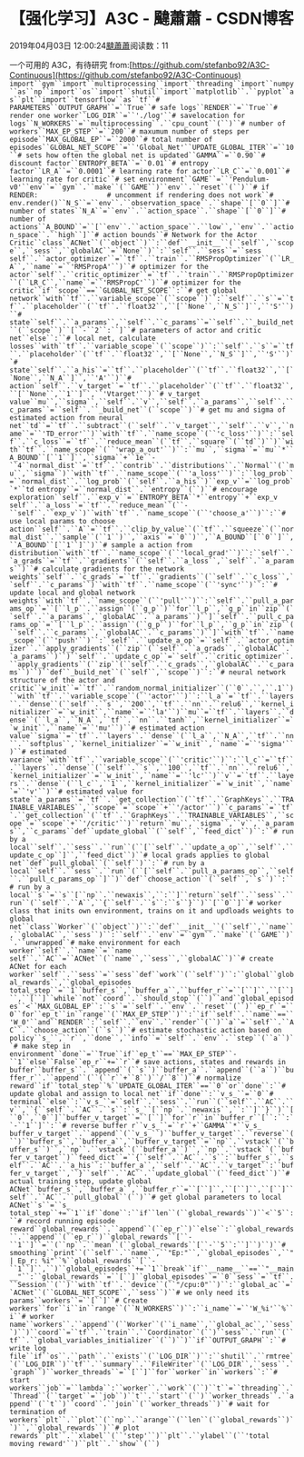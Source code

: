 
# 【强化学习】A3C - 颹蕭蕭 - CSDN博客


2019年04月03日 12:00:24[颹蕭蕭](https://me.csdn.net/itnerd)阅读数：11


一个可用的 A3C，有待研究
from:[https://github.com/stefanbo92/A3C-Continuous](https://github.com/stefanbo92/A3C-Continuous)
`import``gym``import``multiprocessing``import``threading``import``numpy``as``np``import``os``import``shutil``import``matplotlib``.``pyplot``as``plt``import``tensorflow``as``tf``# PARAMETERS``OUTPUT_GRAPH``=``True``# safe logs``RENDER``=``True``# render one worker``LOG_DIR``=``'./log'``# savelocation for logs``N_WORKERS``=``multiprocessing``.``cpu_count``(``)``# number of workers``MAX_EP_STEP``=``200``# maxumum number of steps per episode``MAX_GLOBAL_EP``=``2000``# total number of episodes``GLOBAL_NET_SCOPE``=``'Global_Net'``UPDATE_GLOBAL_ITER``=``10``# sets how often the global net is updated``GAMMA``=``0.90``# discount factor``ENTROPY_BETA``=``0.01``# entropy factor``LR_A``=``0.0001``# learning rate for actor``LR_C``=``0.001``# learning rate for critic``# set environment``GAME``=``'Pendulum-v0'``env``=``gym``.``make``(``GAME``)``env``.``reset``(``)``# if RENDER:                 # uncomment if rendering does not work``#    env.render()``N_S``=``env``.``observation_space``.``shape``[``0``]``# number of states``N_A``=``env``.``action_space``.``shape``[``0``]``# number of actions``A_BOUND``=``[``env``.``action_space``.``low``,``env``.``action_space``.``high``]``# action bounds``# Network for the Actor Critic``class``ACNet``(``object``)``:``def``__init__``(``self``,``scope``,``sess``,``globalAC``=``None``)``:``self``.``sess``=``sess
        self``.``actor_optimizer``=``tf``.``train``.``RMSPropOptimizer``(``LR_A``,``name``=``'RMSPropA'``)``# optimizer for the actor``self``.``critic_optimizer``=``tf``.``train``.``RMSPropOptimizer``(``LR_C``,``name``=``'RMSPropC'``)``# optimizer for the critic``if``scope``==``GLOBAL_NET_SCOPE``:``# get global network``with``tf``.``variable_scope``(``scope``)``:``self``.``s``=``tf``.``placeholder``(``tf``.``float32``,``[``None``,``N_S``]``,``'S'``)``# state``self``.``a_params``,``self``.``c_params``=``self``.``_build_net``(``scope``)``[``-``2``:``]``# parameters of actor and critic net``else``:``# local net, calculate losses``with``tf``.``variable_scope``(``scope``)``:``self``.``s``=``tf``.``placeholder``(``tf``.``float32``,``[``None``,``N_S``]``,``'S'``)``# state``self``.``a_his``=``tf``.``placeholder``(``tf``.``float32``,``[``None``,``N_A``]``,``'A'``)``# action``self``.``v_target``=``tf``.``placeholder``(``tf``.``float32``,``[``None``,``1``]``,``'Vtarget'``)``# v_target value``mu``,``sigma``,``self``.``v``,``self``.``a_params``,``self``.``c_params``=``self``.``_build_net``(``scope``)``# get mu and sigma of estimated action from neural net``td``=``tf``.``subtract``(``self``.``v_target``,``self``.``v``,``name``=``'TD_error'``)``with``tf``.``name_scope``(``'c_loss'``)``:``self``.``c_loss``=``tf``.``reduce_mean``(``tf``.``square``(``td``)``)``with``tf``.``name_scope``(``'wrap_a_out'``)``:``mu``,``sigma``=``mu``*``A_BOUND``[``1``]``,``sigma``+``1e``-``4``normal_dist``=``tf``.``contrib``.``distributions``.``Normal``(``mu``,``sigma``)``with``tf``.``name_scope``(``'a_loss'``)``:``log_prob``=``normal_dist``.``log_prob``(``self``.``a_his``)``exp_v``=``log_prob``*``td
                    entropy``=``normal_dist``.``entropy``(``)``# encourage exploration``self``.``exp_v``=``ENTROPY_BETA``*``entropy``+``exp_v
                    self``.``a_loss``=``tf``.``reduce_mean``(``-``self``.``exp_v``)``with``tf``.``name_scope``(``'choose_a'``)``:``# use local params to choose action``self``.``A``=``tf``.``clip_by_value``(``tf``.``squeeze``(``normal_dist``.``sample``(``1``)``,``axis``=``0``)``,``A_BOUND``[``0``]``,``A_BOUND``[``1``]``)``# sample a action from distribution``with``tf``.``name_scope``(``'local_grad'``)``:``self``.``a_grads``=``tf``.``gradients``(``self``.``a_loss``,``self``.``a_params``)``# calculate gradients for the network weights``self``.``c_grads``=``tf``.``gradients``(``self``.``c_loss``,``self``.``c_params``)``with``tf``.``name_scope``(``'sync'``)``:``# update local and global network weights``with``tf``.``name_scope``(``'pull'``)``:``self``.``pull_a_params_op``=``[``l_p``.``assign``(``g_p``)``for``l_p``,``g_p``in``zip``(``self``.``a_params``,``globalAC``.``a_params``)``]``self``.``pull_c_params_op``=``[``l_p``.``assign``(``g_p``)``for``l_p``,``g_p``in``zip``(``self``.``c_params``,``globalAC``.``c_params``)``]``with``tf``.``name_scope``(``'push'``)``:``self``.``update_a_op``=``self``.``actor_optimizer``.``apply_gradients``(``zip``(``self``.``a_grads``,``globalAC``.``a_params``)``)``self``.``update_c_op``=``self``.``critic_optimizer``.``apply_gradients``(``zip``(``self``.``c_grads``,``globalAC``.``c_params``)``)``def``_build_net``(``self``,``scope``)``:``# neural network structure of the actor and critic``w_init``=``tf``.``random_normal_initializer``(``0``.``,``.1``)``with``tf``.``variable_scope``(``'actor'``)``:``l_a``=``tf``.``layers``.``dense``(``self``.``s``,``200``,``tf``.``nn``.``relu6``,``kernel_initializer``=``w_init``,``name``=``'la'``)``mu``=``tf``.``layers``.``dense``(``l_a``,``N_A``,``tf``.``nn``.``tanh``,``kernel_initializer``=``w_init``,``name``=``'mu'``)``# estimated action value``sigma``=``tf``.``layers``.``dense``(``l_a``,``N_A``,``tf``.``nn``.``softplus``,``kernel_initializer``=``w_init``,``name``=``'sigma'``)``# estimated variance``with``tf``.``variable_scope``(``'critic'``)``:``l_c``=``tf``.``layers``.``dense``(``self``.``s``,``100``,``tf``.``nn``.``relu6``,``kernel_initializer``=``w_init``,``name``=``'lc'``)``v``=``tf``.``layers``.``dense``(``l_c``,``1``,``kernel_initializer``=``w_init``,``name``=``'v'``)``# estimated value for state``a_params``=``tf``.``get_collection``(``tf``.``GraphKeys``.``TRAINABLE_VARIABLES``,``scope``=``scope``+``'/actor'``)``c_params``=``tf``.``get_collection``(``tf``.``GraphKeys``.``TRAINABLE_VARIABLES``,``scope``=``scope``+``'/critic'``)``return``mu``,``sigma``,``v``,``a_params``,``c_params``def``update_global``(``self``,``feed_dict``)``:``# run by a local``self``.``sess``.``run``(``[``self``.``update_a_op``,``self``.``update_c_op``]``,``feed_dict``)``# local grads applies to global net``def``pull_global``(``self``)``:``# run by a local``self``.``sess``.``run``(``[``self``.``pull_a_params_op``,``self``.``pull_c_params_op``]``)``def``choose_action``(``self``,``s``)``:``# run by a local``s``=``s``[``np``.``newaxis``,``:``]``return``self``.``sess``.``run``(``self``.``A``,``{``self``.``s``:``s``}``)``[``0``]``# worker class that inits own environment, trains on it and updloads weights to global net``class``Worker``(``object``)``:``def``__init__``(``self``,``name``,``globalAC``,``sess``)``:``self``.``env``=``gym``.``make``(``GAME``)``.``unwrapped``# make environment for each worker``self``.``name``=``name
        self``.``AC``=``ACNet``(``name``,``sess``,``globalAC``)``# create ACNet for each worker``self``.``sess``=``sess``def``work``(``self``)``:``global``global_rewards``,``global_episodes
        total_step``=``1``buffer_s``,``buffer_a``,``buffer_r``=``[``]``,``[``]``,``[``]``while``not``coord``.``should_stop``(``)``and``global_episodes``<``MAX_GLOBAL_EP``:``s``=``self``.``env``.``reset``(``)``ep_r``=``0``for``ep_t``in``range``(``MAX_EP_STEP``)``:``if``self``.``name``==``'W_0'``and``RENDER``:``self``.``env``.``render``(``)``a``=``self``.``AC``.``choose_action``(``s``)``# estimate stochastic action based on policy``s_``,``r``,``done``,``info``=``self``.``env``.``step``(``a``)``# make step in environment``done``=``True``if``ep_t``==``MAX_EP_STEP``-``1``else``False``ep_r``+=``r``# save actions, states and rewards in buffer``buffer_s``.``append``(``s``)``buffer_a``.``append``(``a``)``buffer_r``.``append``(``(``r``+``8``)``/``8``)``# normalize reward``if``total_step``%``UPDATE_GLOBAL_ITER``==``0``or``done``:``# update global and assign to local net``if``done``:``v_s_``=``0``# terminal``else``:``v_s_``=``self``.``sess``.``run``(``self``.``AC``.``v``,``{``self``.``AC``.``s``:``s_``[``np``.``newaxis``,``:``]``}``)``[``0``,``0``]``buffer_v_target``=``[``]``for``r``in``buffer_r``[``:``:``-``1``]``:``# reverse buffer r``v_s_``=``r``+``GAMMA``*``v_s_
                        buffer_v_target``.``append``(``v_s_``)``buffer_v_target``.``reverse``(``)``buffer_s``,``buffer_a``,``buffer_v_target``=``np``.``vstack``(``buffer_s``)``,``np``.``vstack``(``buffer_a``)``,``np``.``vstack``(``buffer_v_target``)``feed_dict``=``{``self``.``AC``.``s``:``buffer_s``,``self``.``AC``.``a_his``:``buffer_a``,``self``.``AC``.``v_target``:``buffer_v_target``,``}``self``.``AC``.``update_global``(``feed_dict``)``# actual training step, update global ACNet``buffer_s``,``buffer_a``,``buffer_r``=``[``]``,``[``]``,``[``]``self``.``AC``.``pull_global``(``)``# get global parameters to local ACNet``s``=``s_
                total_step``+=``1``if``done``:``if``len``(``global_rewards``)``<``5``:``# record running episode reward``global_rewards``.``append``(``ep_r``)``else``:``global_rewards``.``append``(``ep_r``)``global_rewards``[``-``1``]``=``(``np``.``mean``(``global_rewards``[``-``5``:``]``)``)``# smoothing``print``(``self``.``name``,``"Ep:"``,``global_episodes``,``"| Ep_r: %i"``%``global_rewards``[``-``1``]``,``)``global_episodes``+=``1``break``if``__name__``==``"__main__"``:``global_rewards``=``[``]``global_episodes``=``0``sess``=``tf``.``Session``(``)``with``tf``.``device``(``"/cpu:0"``)``:``global_ac``=``ACNet``(``GLOBAL_NET_SCOPE``,``sess``)``# we only need its params``workers``=``[``]``# Create workers``for``i``in``range``(``N_WORKERS``)``:``i_name``=``'W_%i'``%``i``# worker name``workers``.``append``(``Worker``(``i_name``,``global_ac``,``sess``)``)``coord``=``tf``.``train``.``Coordinator``(``)``sess``.``run``(``tf``.``global_variables_initializer``(``)``)``if``OUTPUT_GRAPH``:``# write log file``if``os``.``path``.``exists``(``LOG_DIR``)``:``shutil``.``rmtree``(``LOG_DIR``)``tf``.``summary``.``FileWriter``(``LOG_DIR``,``sess``.``graph``)``worker_threads``=``[``]``for``worker``in``workers``:``# start workers``job``=``lambda``:``worker``.``work``(``)``t``=``threading``.``Thread``(``target``=``job``)``t``.``start``(``)``worker_threads``.``append``(``t``)``coord``.``join``(``worker_threads``)``# wait for termination of workers``plt``.``plot``(``np``.``arange``(``len``(``global_rewards``)``)``,``global_rewards``)``# plot rewards``plt``.``xlabel``(``'step'``)``plt``.``ylabel``(``'total moving reward'``)``plt``.``show``(``)`

